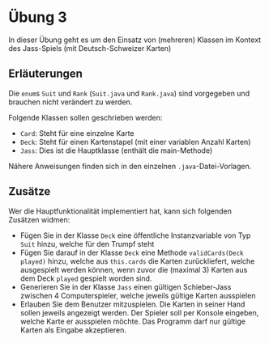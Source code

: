 # Übung 3

In dieser Übung geht es um den Einsatz von (mehreren) Klassen im Kontext des Jass-Spiels
(mit Deutsch-Schweizer Karten)

## Erläuterungen

Die `enum`s `Suit` und `Rank` (`Suit.java` und `Rank.java`) sind vorgegeben und brauchen nicht
verändert zu werden.

Folgende Klassen sollen geschrieben werden:

- `Card`: Steht für eine einzelne Karte
- `Deck`: Steht für einen Kartenstapel (mit einer variablen Anzahl Karten)
- `Jass`: Dies ist die Hauptklasse (enthält die main-Methode)

Nähere Anweisungen finden sich in den einzelnen `.java`-Datei-Vorlagen.

## Zusätze

Wer die Hauptfunktionalität implementiert hat, kann sich folgenden Zusätzen widmen:

- Fügen Sie in der Klasse `Deck` eine öffentliche Instanzvariable von Typ `Suit` hinzu, welche für den Trumpf steht
- Fügen Sie darauf in der Klasse `Deck` eine Methode `validCards(Deck played)` hinzu, welche aus `this.cards` die Karten zurückliefert, welche ausgespielt werden können, wenn zuvor die (maximal 3) Karten aus dem Deck `played` gespielt worden sind.
- Generieren Sie in der Klasse `Jass` einen gültigen Schieber-Jass zwischen 4 Computerspieler, welche jeweils gültige Karten ausspielen
- Erlauben Sie dem Benutzer mitzuspielen. Die Karten in seiner Hand sollen jeweils angezeigt werden. Der Spieler soll
per Konsole eingeben, welche Karte er ausspielen möchte. Das Programm darf nur gültige Karten als Eingabe akzeptieren.

